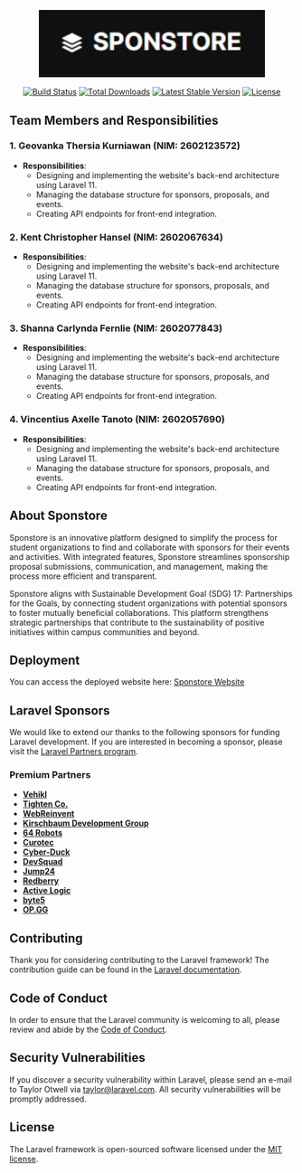 <p align="center"><a href="https://laravel.com" target="_blank"><img src="https://github.com/Geovanka/Project_WebProg/blob/main/SponstoreLogo.jpeg?raw=true" width="400" alt="Laravel Logo"></a></p>

<p align="center">
<a href="https://github.com/laravel/framework/actions"><img src="https://github.com/laravel/framework/workflows/tests/badge.svg" alt="Build Status"></a>
<a href="https://packagist.org/packages/laravel/framework"><img src="https://img.shields.io/packagist/dt/laravel/framework" alt="Total Downloads"></a>
<a href="https://packagist.org/packages/laravel/framework"><img src="https://img.shields.io/packagist/v/laravel/framework" alt="Latest Stable Version"></a>
<a href="https://packagist.org/packages/laravel/framework"><img src="https://img.shields.io/packagist/l/laravel/framework" alt="License"></a>
</p>

## Team Members and Responsibilities

### 1. **Geovanka Thersia Kurniawan** (NIM: 2602123572)
   - **Responsibilities**: 
     - Designing and implementing the website's back-end architecture using Laravel 11.
     - Managing the database structure for sponsors, proposals, and events.
     - Creating API endpoints for front-end integration.

### 2. **Kent Christopher Hansel** (NIM: 2602067634)
   - **Responsibilities**: 
     - Designing and implementing the website's back-end architecture using Laravel 11.
     - Managing the database structure for sponsors, proposals, and events.
     - Creating API endpoints for front-end integration.
        
### 3. **Shanna Carlynda Fernlie** (NIM: 2602077843)
   - **Responsibilities**: 
     - Designing and implementing the website's back-end architecture using Laravel 11.
     - Managing the database structure for sponsors, proposals, and events.
     - Creating API endpoints for front-end integration.
        
### 4. **Vincentius Axelle Tanoto** (NIM: 2602057690)
   - **Responsibilities**: 
     - Designing and implementing the website's back-end architecture using Laravel 11.
     - Managing the database structure for sponsors, proposals, and events.
     - Creating API endpoints for front-end integration.

## About Sponstore

Sponstore is an innovative platform designed to simplify the process for student organizations to find and collaborate with sponsors for their events and activities. With integrated features, Sponstore streamlines sponsorship proposal submissions, communication, and management, making the process more efficient and transparent.

Sponstore aligns with Sustainable Development Goal (SDG) 17: Partnerships for the Goals, by connecting student organizations with potential sponsors to foster mutually beneficial collaborations. This platform strengthens strategic partnerships that contribute to the sustainability of positive initiatives within campus communities and beyond.

## Deployment

You can access the deployed website here:
[Sponstore Website](www.youtube.com)

## Laravel Sponsors

We would like to extend our thanks to the following sponsors for funding Laravel development. If you are interested in becoming a sponsor, please visit the [Laravel Partners program](https://partners.laravel.com).

### Premium Partners

- **[Vehikl](https://vehikl.com/)**
- **[Tighten Co.](https://tighten.co)**
- **[WebReinvent](https://webreinvent.com/)**
- **[Kirschbaum Development Group](https://kirschbaumdevelopment.com)**
- **[64 Robots](https://64robots.com)**
- **[Curotec](https://www.curotec.com/services/technologies/laravel/)**
- **[Cyber-Duck](https://cyber-duck.co.uk)**
- **[DevSquad](https://devsquad.com/hire-laravel-developers)**
- **[Jump24](https://jump24.co.uk)**
- **[Redberry](https://redberry.international/laravel/)**
- **[Active Logic](https://activelogic.com)**
- **[byte5](https://byte5.de)**
- **[OP.GG](https://op.gg)**

## Contributing

Thank you for considering contributing to the Laravel framework! The contribution guide can be found in the [Laravel documentation](https://laravel.com/docs/contributions).

## Code of Conduct

In order to ensure that the Laravel community is welcoming to all, please review and abide by the [Code of Conduct](https://laravel.com/docs/contributions#code-of-conduct).

## Security Vulnerabilities

If you discover a security vulnerability within Laravel, please send an e-mail to Taylor Otwell via [taylor@laravel.com](mailto:taylor@laravel.com). All security vulnerabilities will be promptly addressed.

## License

The Laravel framework is open-sourced software licensed under the [MIT license](https://opensource.org/licenses/MIT).
